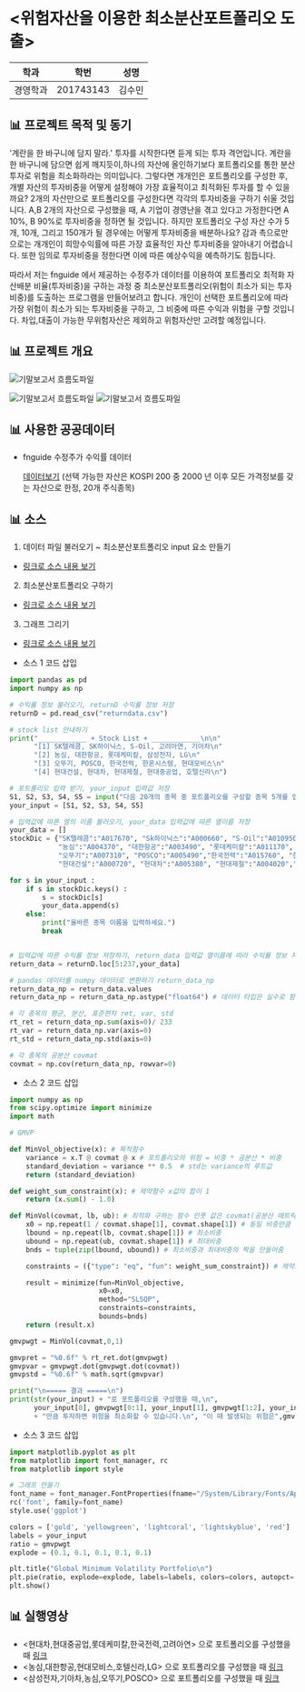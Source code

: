 <위험자산을 이용한 최소분산포트폴리오 도출>
=============
학과 | 학번 | 성명
---- | ---- | ---- 
경영학과 | 201743143 | 김수민

## 📊 프로젝트 목적 및 동기
'계란을 한 바구니에 담지 말라.' 투자를 시작한다면 듣게 되는 투자 격언입니다. 계란을 한 바구니에 담으면 쉽게 깨지듯이,하나의 자산에 올인하기보다 포트폴리오를 통한 분산투자로 위험을 최소화하라는 의미입니다. 그렇다면 개개인은 포트폴리오를 구성한 후, 개별 자산의 투자비중을 어떻게 설정해야 가장 효율적이고 최적화된 투자를 할 수 있을까요?  2개의 자산만으로 포트폴리오를 구성한다면 각각의 투자비중을 구하기 쉬울 것입니다. A,B 2개의 자산으로 구성했을 때, A 기업이 경영난을 겪고 있다고 가정한다면 A 10%, B 90%로 투자비중을 정하면 될 것입니다. 하지만 포트폴리오 구성 자산 수가 5개, 10개, 그리고 150개가 될 경우에는 어떻게 투자비중을 배분하나요? 감과 촉으로만으로는 개개인이 희망수익률에 따른 가장 효율적인 자산 투자비중을 알아내기 어렵습니다. 또한 임의로 투자비중을 정한다면 이에 따른 예상수익을 예측하기도 힘듭니다.   

따라서 저는 fnguide 에서 제공하는 수정주가 데이터를 이용하여 포트폴리오 최적화 자산배분 비율(투자비중)을 구하는 과정 중
최소분산포트폴리오(위험이 최소가 되는 투자비중)를 도출하는 프로그램을 만들어보려고 합니다.
개인이 선택한 포트폴리오에 따라 가장 위험이 최소가 되는 투자비중을 구하고, 그 비중에 따른 수익과 위험을 구할 것입니다.
차입,대출이 가능한 무위험자산은 제외하고 위험자산만 고려할 예정입니다.

## 📊 프로젝트 개요

![기말보고서 흐름도파일](https://github.com/09superm/python_project_2019/blob/master/개요.JPG)


![기말보고서 흐름도파일](https://github.com/09superm/python_project_2019/blob/master/흐름도1.jpeg)
![기말보고서 흐름도파일](https://github.com/09superm/python_project_2019/blob/master/흐름도2.jpeg)



## 📊 사용한 공공데이터
* fnguide 수정주가 수익률 데이터

    [데이터보기](https://github.com/09superm/python_project_2019/blob/master/returndata.csv)
    (선택 가능한 자산은 KOSPI 200 중 2000 년 이후 모든 가격정보를 갖는 자산으로 한정, 20개 주식종목)



## 📊 소스
1. 데이터 파일 불러오기 ~ 최소분산포트폴리오 input 요소 만들기
* [링크로 소스 내용 보기](https://github.com/09superm/python_project_2019/blob/master/1.py) 

2. 최소분산포트폴리오 구하기 
* [링크로 소스 내용 보기](https://github.com/09superm/python_project_2019/blob/master/2.py) 

3. 그래프 그리기 
* [링크로 소스 내용 보기](https://github.com/09superm/python_project_2019/blob/master/3.py) 

* 소스 1 코드 삽입
~~~python
import pandas as pd
import numpy as np

# 수익률 정보 불러오기, returnD 수익률 정보 저장
returnD = pd.read_csv("returndata.csv")

# stock list 안내하기
print("____________ + Stock List + ____________\n\n"
      "[1] SK텔레콤, SK하이닉스, S-Oil, 고려아연, 기아차\n"
      "[2] 농심, 대한항공, 롯데케미칼, 삼성전자, LG\n"
      "[3] 오뚜기, POSCO, 한국전력, 한온시스템, 현대모비스\n"
      "[4] 현대건설, 현대차, 현대제철, 현대중공업, 호텔신라\n")

# 포트폴리오 입력 받기, your_input 입력값 저장
S1, S2, S3, S4, S5 = input("다음 20개의 종목 중 포트폴리오를 구성할 종목 5개를 입력하세요.(구분은 콤마)").split(",")
your_input = [S1, S2, S3, S4, S5]

# 입력값에 따른 열의 이름 불러오기, your_data 입력값에 따른 열이름 저장
your_data = []
stockDic = {"SK텔레콤":"A017670", "Sk하이닉스":"A000660", "S-Oil":"A010950", "고려아연":"A010130", "기아차":"A000270",
            "농심":"A004370", "대한항공":"A003490", "롯데케미칼":"A011170", "삼성전자":"A005930", "LG":"A003550",
            "오뚜기":"A007310", "POSCO":"A005490","한국전력":"A015760", "한온시스템":"A018880", "현대모비스":"A012330",
            "현대건설":"A000720", "현대차":"A005380", "현대제철":"A004020","현대중공업":"A009540", "호텔신라":"A008770"}

for s in your_input :
    if s in stockDic.keys() :
        s = stockDic[s]
        your_data.append(s)
    else:
        print("올바른 종목 이름을 입력하세요.")
        break


# 입력값에 따른 수익률 정보 저장하기, return_data 입력값 열이름에 따라 수익률 정보 저장
return_data = returnD.loc[5:237,your_data]

# pandas 데이터를 numpy 데이터로 변환하기 return_data_np
return_data_np = return_data.values
return_data_np = return_data_np.astype("float64") # 데이터 타입은 실수로 함

# 각 종목의 평균, 분산, 표준편차 ret, var, std
rt_ret = return_data_np.sum(axis=0)/ 233
rt_var = return_data_np.var(axis=0)
rt_std = return_data_np.std(axis=0)

# 각 종목의 공분산 covmat
covmat = np.cov(return_data_np, rowvar=0)
~~~

* 소스 2 코드 삽입
~~~python
import numpy as np
from scipy.optimize import minimize
import math

# GMVP

def MinVol_objective(x): # 목적함수
    variance = x.T @ covmat @ x # 포트폴리오의 위험 = 비중 * 공분산 * 비중
    standard_deviation = variance ** 0.5  # std는 variance의 루트값
    return (standard_deviation)

def weight_sum_constraint(x): # 제약함수 x값의 합이 1
    return (x.sum() - 1.0)

def MinVol(covmat, lb, ub): # 최적화 구하는 함수 인풋 값은 covmat(공분산 매트릭스),lb(최소비중), ub(최대비중)
    x0 = np.repeat(1 / covmat.shape[1], covmat.shape[1]) # 동일 비중만큼 줌
    lbound = np.repeat(lb, covmat.shape[1]) # 최소비중
    ubound = np.repeat(ub, covmat.shape[1]) # 최대비중
    bnds = tuple(zip(lbound, ubound)) # 최소비중과 최대비중의 짝을 만들어줌

    constraints = ({"type": "eq", "fun": weight_sum_constraint}) # 제약조건

    result = minimize(fun=MinVol_objective,
                      x0=x0,
                      method="SLSQP",
                      constraints=constraints,
                      bounds=bnds)
    return (result.x)

gmvpwgt = MinVol(covmat,0,1)

gmvpret = "%0.6f" % rt_ret.dot(gmvpwgt)
gmvpvar = gmvpwgt.dot(gmvpwgt.dot(covmat))
gmvpstd = "%0.6f" % math.sqrt(gmvpvar)

print("\n===== 결과 =====\n")
print(str(your_input) + "로 포트폴리오를 구성했을 때,\n",
      your_input[0], gmvpwgt[0:1], your_input[1], gmvpwgt[1:2], your_input[2], gmvpwgt[2:3], your_input[3], gmvpwgt[3:4],your_input[4],str(gmvpwgt[4:5])
      + "만큼 투자하면 위험을 최소화할 수 있습니다.\n", "이 때 발생되는 위험은",gmvpstd, "수익률의 평균은", str(gmvpret), "입니다.")
~~~

* 소스 3 코드 삽입
~~~python
import matplotlib.pyplot as plt
from matplotlib import font_manager, rc
from matplotlib import style

# 그래프 만들기
font_name = font_manager.FontProperties(fname="/System/Library/Fonts/AppleSDGothicNeo.ttc").get_name()
rc('font', family=font_name)
style.use('ggplot')

colors = ['gold', 'yellowgreen', 'lightcoral', 'lightskyblue', 'red']
labels = your_input
ratio = gmvpwgt
explode = (0.1, 0.1, 0.1, 0.1, 0.1)

plt.title("Global Minimum Volatility Portfolio\n")
plt.pie(ratio, explode=explode, labels=labels, colors=colors, autopct='%1.1f%%', shadow=True, startangle=90)
plt.show()
~~~
## 📊 실행영상
* <현대차,현대중공업,롯데케미칼,한국전력,고려아연> 으로 포트폴리오를 구성했을 때
[링크](https://youtu.be/Ufk0l_-gLDE)
* <농심,대한항공,현대모비스,호텔신라,LG> 으로 포트폴리오를 구성했을 때
[링크](https://youtu.be/Uyle1JRz5ng)
* <삼성전자,기아차,농심,오뚜기,POSCO> 으로 포트폴리오를 구성했을 때
[링크](https://youtu.be/R9dI_lZRnmk)
